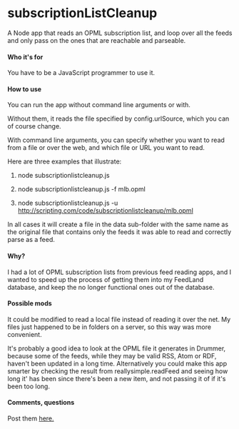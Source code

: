 # subscriptionListCleanup

A Node app that reads an OPML subscription list, and loop over all the feeds and only pass on the ones that are reachable and parseable.

#### Who it's for

You have to be a JavaScript programmer to use it. 

#### How to use

You can run the app without command line arguments or with. 

Without them, it reads the file specified by config.urlSource, which you can of course change. 

With command line arguments, you can specify whether you want to read from a file or over the web, and which file or URL you want to read. 

Here are three examples that illustrate:

1. node subscriptionlistcleanup.js

2. node subscriptionlistcleanup.js -f mlb.opml 

3. node subscriptionlistcleanup.js -u http://scripting.com/code/subscriptionlistcleanup/mlb.opml

In all cases it will create a file in the data sub-folder with the same name as the original file that contains only the feeds it was able to read and correctly parse as a feed.

#### Why?

I had a lot of OPML subscription lists from previous feed reading apps, and I wanted to speed up the process of getting them into my FeedLand database, and keep the no longer functional ones out of the database. 

#### Possible mods

It could be modified to read a local file instead of reading it over the net. My files just happened to be in folders on a server, so this way was more convenient. 

It's probably a good idea to look at the OPML file it generates in Drummer, because some of the feeds, while they may be valid RSS, Atom or RDF, haven't been updated in a long time. Alternatively you could make this app smarter by checking the result from reallysimple.readFeed and seeing how long it' has been since there's been a new item, and not passing it of if it's been too long. 

#### Comments, questions

Post them <a href="https://github.com/scripting/subscriptionListCleanup/issues/1">here.</a>

